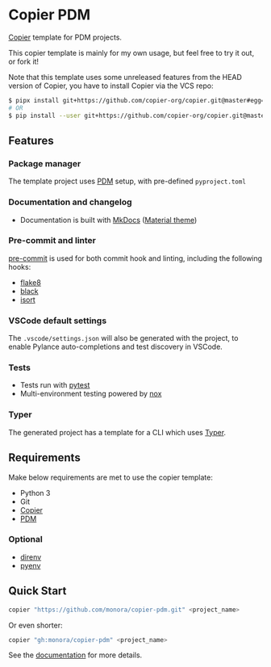 # Copier PDM

[Copier](https://copier.readthedocs.io/en/stable/) template for PDM projects.

This copier template is mainly for my own usage, but feel free to try it out, or fork it!

Note that this template uses some unreleased features from the HEAD version of Copier, you have to install Copier via the VCS repo:

```bash
$ pipx install git+https://github.com/copier-org/copier.git@master#egg=copier
# OR
$ pip install --user git+https://github.com/copier-org/copier.git@master#egg=copier
```

## Features

### Package manager

The template project uses [PDM](https://pdm.fming.dev) setup, with pre-defined `pyproject.toml`

### Documentation and changelog

- Documentation is built with [MkDocs](https://github.com/mkdocs/mkdocs)
  ([Material theme](https://github.com/squidfunk/mkdocs-material))

### Pre-commit and linter

[pre-commit](https://pre-commit.com/) is used for both commit hook and linting, including the following hooks:

- [flake8](https://gitlab.com/pycqa/flake8)
- [black](https://github.com/psf/black)
- [isort](https://github.com/timothycrosley/isort)

### VSCode default settings

The `.vscode/settings.json` will also be generated with the project, to enable Pylance auto-completions and test discovery in VSCode.

### Tests

- Tests run with [pytest](https://pytest.org/)
- Multi-environment testing powered by [nox](https://nox.thea.codes/)

### Typer

The generated project has a template for a CLI which uses
[Typer](https://typer.tiangolo.com/).

## Requirements

Make below requirements are met to use the copier template:

- Python 3
- Git
- [Copier](https://copier.readthedocs.io/en/stable/)
- [PDM](https://pdm.fming.dev)

### Optional

- [direnv](https://direnv.net/)
- [pyenv](https://github.com/pyenv/pyenv)

## Quick Start

```bash
copier "https://github.com/monora/copier-pdm.git" <project_name>
```

Or even shorter:

```bash
copier "gh:monora/copier-pdm" <project_name>
```

See the [documentation](https://copier-pdm.fming.dev) for more details.
